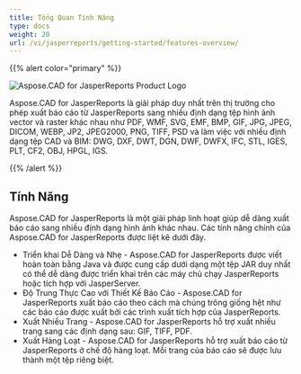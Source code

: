```yaml
---
title: Tổng Quan Tính Năng
type: docs
weight: 20
url: /vi/jasperreports/getting-started/features-overview/
---
```


{{% alert color="primary" %}}

![Aspose.CAD for JasperReports Product Logo](/_assets/home_3.png)

Aspose.CAD for JasperReports là giải pháp duy nhất trên thị trường cho phép xuất báo cáo từ JasperReports sang nhiều định dạng tệp hình ảnh vector và raster khác nhau như PDF, WMF, SVG, EMF, BMP, GIF, JPG, JPEG, DICOM, WEBP, JP2, JPEG2000, PNG, TIFF, PSD và làm việc với nhiều định dạng tệp CAD và BIM: DWG, DXF, DWT, DGN, DWF, DWFX, IFC, STL, IGES, PLT, CF2, OBJ, HPGL, IGS.

{{% /alert %}}

## Tính Năng

Aspose.CAD for JasperReports là một giải pháp linh hoạt giúp dễ dàng xuất báo cáo sang nhiều định dạng hình ảnh khác nhau. Các tính năng chính của Aspose.CAD for JasperReports được liệt kê dưới đây.

- Triển khai Dễ Dàng và Nhẹ - Aspose.CAD for JasperReports được viết hoàn toàn bằng Java và được cung cấp dưới dạng một tệp JAR duy nhất có thể dễ dàng được triển khai trên các máy chủ chạy JasperReports hoặc tích hợp với JasperServer.
- Độ Trung Thực Cao với Thiết Kế Báo Cáo - Aspose.CAD for JasperReports xuất báo cáo theo cách mà chúng trông giống hệt như các báo cáo được xuất bởi các trình xuất tích hợp của JasperReports.
- Xuất Nhiều Trang - Aspose.CAD for JasperReports hỗ trợ xuất nhiều trang sang các định dạng sau: GIF, TIFF, PDF.
- Xuất Hàng Loạt - Aspose.CAD for JasperReports hỗ trợ xuất báo cáo từ JasperReports ở chế độ hàng loạt. Mỗi trang của báo cáo sẽ được lưu thành một tệp riêng biệt.
